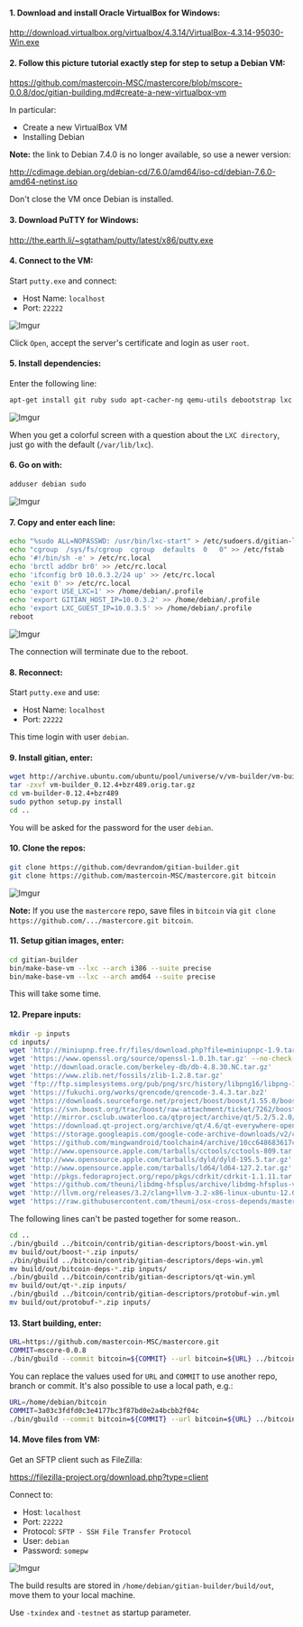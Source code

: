 #### 1. Download and install Oracle VirtualBox for Windows:

http://download.virtualbox.org/virtualbox/4.3.14/VirtualBox-4.3.14-95030-Win.exe

#### 2. Follow this picture tutorial exactly step for step to setup a Debian VM:

https://github.com/mastercoin-MSC/mastercore/blob/mscore-0.0.8/doc/gitian-building.md#create-a-new-virtualbox-vm

In particular:
- Create a new VirtualBox VM
- Installing Debian

**Note:** the link to Debian 7.4.0 is no longer available, so use a newer version:

http://cdimage.debian.org/debian-cd/7.6.0/amd64/iso-cd/debian-7.6.0-amd64-netinst.iso

Don't close the VM once Debian is installed.

#### 3. Download PuTTY for Windows:

http://the.earth.li/~sgtatham/putty/latest/x86/putty.exe

#### 4. Connect to the VM:

Start `putty.exe` and connect:

- Host Name: `localhost`
- Port: `22222`

![Imgur](http://i.imgur.com/LPPm7wV.png)

Click `Open`, accept the server's certificate and login as user `root`.

#### 5. Install dependencies:

Enter the following line:

```bash
apt-get install git ruby sudo apt-cacher-ng qemu-utils debootstrap lxc python-cheetah parted kpartx bridge-utils -y
```

![Imgur](http://i.imgur.com/54wPRpi.png)

When you get a colorful screen with a question about the `LXC directory`, just go with the default (`/var/lib/lxc`).

#### 6. Go on with:

```bash
adduser debian sudo
```

![Imgur](http://i.imgur.com/nppZQgf.png)

#### 7. Copy and enter each line:

```bash
echo "%sudo ALL=NOPASSWD: /usr/bin/lxc-start" > /etc/sudoers.d/gitian-lxc
echo "cgroup  /sys/fs/cgroup  cgroup  defaults  0   0" >> /etc/fstab
echo '#!/bin/sh -e' > /etc/rc.local
echo 'brctl addbr br0' >> /etc/rc.local
echo 'ifconfig br0 10.0.3.2/24 up' >> /etc/rc.local
echo 'exit 0' >> /etc/rc.local
echo 'export USE_LXC=1' >> /home/debian/.profile
echo 'export GITIAN_HOST_IP=10.0.3.2' >> /home/debian/.profile
echo 'export LXC_GUEST_IP=10.0.3.5' >> /home/debian/.profile
reboot
```
![Imgur](http://i.imgur.com/IPBp2dM.png)

The connection will terminate due to the reboot.

#### 8. Reconnect:

Start `putty.exe` and use:

- Host Name: `localhost`
- Port: `22222`

This time login with user `debian`.

#### 9. Install gitian, enter:

```bash
wget http://archive.ubuntu.com/ubuntu/pool/universe/v/vm-builder/vm-builder_0.12.4+bzr489.orig.tar.gz
tar -zxvf vm-builder_0.12.4+bzr489.orig.tar.gz
cd vm-builder-0.12.4+bzr489
sudo python setup.py install
cd ..
```
You will be asked for the password for the user `debian`.

#### 10. Clone the repos:

```bash
git clone https://github.com/devrandom/gitian-builder.git
git clone https://github.com/mastercoin-MSC/mastercore.git bitcoin
```

![Imgur](http://i.imgur.com/WAOAJOL.png)

**Note:** If you use the `mastercore` repo, save files in `bitcoin` via `git clone https://github.com/.../mastercore.git bitcoin`.

#### 11. Setup gitian images, enter:

```bash
cd gitian-builder
bin/make-base-vm --lxc --arch i386 --suite precise
bin/make-base-vm --lxc --arch amd64 --suite precise
```

This will take some time.

#### 12. Prepare inputs:

```bash
mkdir -p inputs
cd inputs/
wget 'http://miniupnp.free.fr/files/download.php?file=miniupnpc-1.9.tar.gz' -O miniupnpc-1.9.tar.gz
wget 'https://www.openssl.org/source/openssl-1.0.1h.tar.gz' --no-check-certificate
wget 'http://download.oracle.com/berkeley-db/db-4.8.30.NC.tar.gz'
wget 'https://www.zlib.net/fossils/zlib-1.2.8.tar.gz'
wget 'ftp://ftp.simplesystems.org/pub/png/src/history/libpng16/libpng-1.6.8.tar.gz'
wget 'https://fukuchi.org/works/qrencode/qrencode-3.4.3.tar.bz2'
wget 'https://downloads.sourceforge.net/project/boost/boost/1.55.0/boost_1_55_0.tar.bz2'
wget 'https://svn.boost.org/trac/boost/raw-attachment/ticket/7262/boost-mingw.patch' -O boost-mingw-gas-cross-compile-2013-03-03.patch
wget 'http://mirror.csclub.uwaterloo.ca/qtproject/archive/qt/5.2/5.2.0/single/qt-everywhere-opensource-src-5.2.0.tar.gz'
wget 'https://download.qt-project.org/archive/qt/4.6/qt-everywhere-opensource-src-4.6.4.tar.gz'
wget 'https://storage.googleapis.com/google-code-archive-downloads/v2/code.google.com/protobuf/protobuf-2.5.0.tar.gz'
wget 'https://github.com/mingwandroid/toolchain4/archive/10cc648683617cca8bcbeae507888099b41b530c.tar.gz'
wget 'http://www.opensource.apple.com/tarballs/cctools/cctools-809.tar.gz'
wget 'http://www.opensource.apple.com/tarballs/dyld/dyld-195.5.tar.gz'
wget 'http://www.opensource.apple.com/tarballs/ld64/ld64-127.2.tar.gz'
wget 'http://pkgs.fedoraproject.org/repo/pkgs/cdrkit/cdrkit-1.1.11.tar.gz/efe08e2f3ca478486037b053acd512e9/cdrkit-1.1.11.tar.gz'
wget 'https://github.com/theuni/libdmg-hfsplus/archive/libdmg-hfsplus-v0.1.tar.gz'
wget 'http://llvm.org/releases/3.2/clang+llvm-3.2-x86-linux-ubuntu-12.04.tar.gz' -O clang-llvm-3.2-x86-linux-ubuntu-12.04.tar.gz
wget 'https://raw.githubusercontent.com/theuni/osx-cross-depends/master/patches/cdrtools/genisoimage.diff' -O cdrkit-deterministic.patch
```
The following lines can't be pasted together for some reason..

```bash
cd ..
./bin/gbuild ../bitcoin/contrib/gitian-descriptors/boost-win.yml
mv build/out/boost-*.zip inputs/
./bin/gbuild ../bitcoin/contrib/gitian-descriptors/deps-win.yml
mv build/out/bitcoin-deps-*.zip inputs/
./bin/gbuild ../bitcoin/contrib/gitian-descriptors/qt-win.yml
mv build/out/qt-*.zip inputs/
./bin/gbuild ../bitcoin/contrib/gitian-descriptors/protobuf-win.yml
mv build/out/protobuf-*.zip inputs/
```

#### 13. Start building, enter:

```bash
URL=https://github.com/mastercoin-MSC/mastercore.git
COMMIT=mscore-0.0.8
./bin/gbuild --commit bitcoin=${COMMIT} --url bitcoin=${URL} ../bitcoin/contrib/gitian-descriptors/gitian-win.yml
```

You can replace the values used for `URL` and `COMMIT` to use another repo, branch or commit. It's also possible to use a local path, e.g.:

```bash
URL=/home/debian/bitcoin
COMMIT=3a03c3fdfd0c3e4177bc3f87bd0e2a4bcbb2f04c
./bin/gbuild --commit bitcoin=${COMMIT} --url bitcoin=${URL} ../bitcoin/contrib/gitian-descriptors/gitian-win.yml
```

#### 14. Move files from VM:

Get an SFTP client such as FileZilla:

https://filezilla-project.org/download.php?type=client

Connect to:

- Host: `localhost`
- Port: `22222`
- Protocol: `SFTP - SSH File Transfer Protocol`
- User: `debian`
- Password: `somepw`

![Imgur](http://i.imgur.com/XMMDYat.png)

The build results are stored in `/home/debian/gitian-builder/build/out`, move them to your local machine.

Use `-txindex` and `-testnet` as startup parameter.
